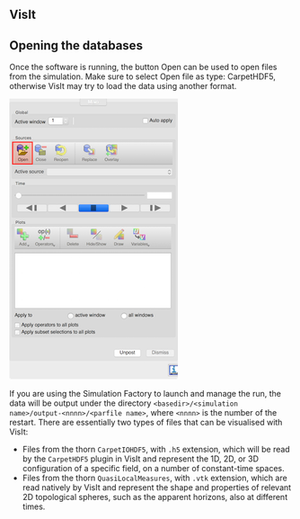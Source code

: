## VisIt

## Opening the databases

Once the software is running, the button Open can be used to open files from the simulation. Make sure to select Open file as type: CarpetHDF5, otherwise VisIt may try to load the data using another format.

![vt-1](media/vt-1.png)

If you are using the Simulation Factory to launch and manage the run, the data will be output under the directory `<basedir>/<simulation name>/output-<nnnn>/<parfile name>`, where `<nnnn>` is the number of the restart. There are essentially two types of files that can be visualised with VisIt:

- Files from the thorn `CarpetIOHDF5`, with `.h5` extension, which will be read by the `CarpetHDF5` plugin in VisIt and represent the 1D, 2D, or 3D configuration of a specific field, on a number of constant-time spaces.
- Files from the thorn `QuasiLocalMeasures`, with `.vtk` extension, which are read natively by VisIt and represent the shape and properties of relevant 2D topological spheres, such as the apparent horizons, also at different times.
